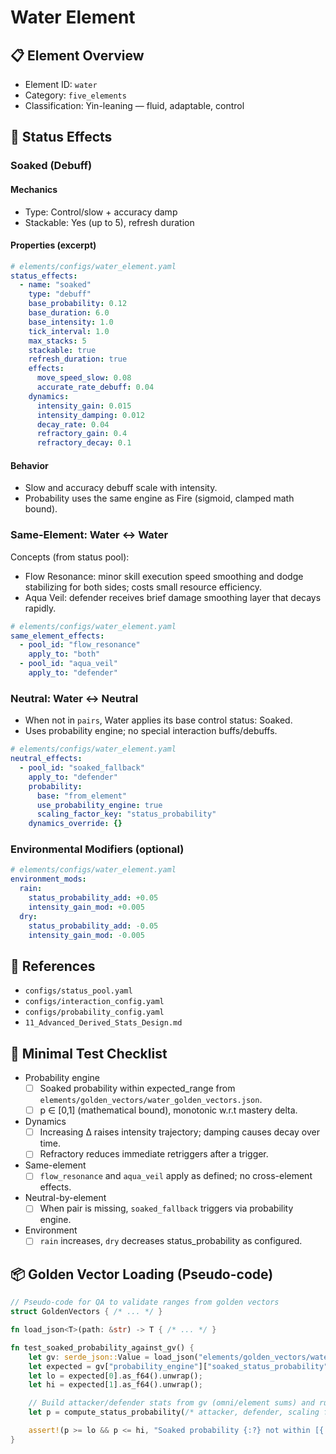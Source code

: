 # Water Element

## 📋 Element Overview

- Element ID: `water`
- Category: `five_elements`
- Classification: Yin-leaning — fluid, adaptable, control

## 🌊 Status Effects

### Soaked (Debuff)

#### Mechanics
- Type: Control/slow + accuracy damp
- Stackable: Yes (up to 5), refresh duration

#### Properties (excerpt)
```yaml
# elements/configs/water_element.yaml
status_effects:
  - name: "soaked"
    type: "debuff"
    base_probability: 0.12
    base_duration: 6.0
    base_intensity: 1.0
    tick_interval: 1.0
    max_stacks: 5
    stackable: true
    refresh_duration: true
    effects:
      move_speed_slow: 0.08
      accurate_rate_debuff: 0.04
    dynamics:
      intensity_gain: 0.015
      intensity_damping: 0.012
      decay_rate: 0.04
      refractory_gain: 0.4
      refractory_decay: 0.1
```

#### Behavior
- Slow and accuracy debuff scale with intensity.
- Probability uses the same engine as Fire (sigmoid, clamped math bound).

### Same-Element: Water ↔ Water

Concepts (from status pool):
- Flow Resonance: minor skill execution speed smoothing and dodge stabilizing for both sides; costs small resource efficiency.
- Aqua Veil: defender receives brief damage smoothing layer that decays rapidly.

```yaml
# elements/configs/water_element.yaml
same_element_effects:
  - pool_id: "flow_resonance"
    apply_to: "both"
  - pool_id: "aqua_veil"
    apply_to: "defender"
```

### Neutral: Water ↔ Neutral

- When not in `pairs`, Water applies its base control status: Soaked.
- Uses probability engine; no special interaction buffs/debuffs.

```yaml
# elements/configs/water_element.yaml
neutral_effects:
  - pool_id: "soaked_fallback"
    apply_to: "defender"
    probability:
      base: "from_element"
      use_probability_engine: true
      scaling_factor_key: "status_probability"
    dynamics_override: {}
```

### Environmental Modifiers (optional)

```yaml
# elements/configs/water_element.yaml
environment_mods:
  rain:
    status_probability_add: +0.05
    intensity_gain_mod: +0.005
  dry:
    status_probability_add: -0.05
    intensity_gain_mod: -0.005
```

## 🔗 References
- `configs/status_pool.yaml`
- `configs/interaction_config.yaml`
- `configs/probability_config.yaml`
- `11_Advanced_Derived_Stats_Design.md`

## 🧪 Minimal Test Checklist

- Probability engine
  - [ ] Soaked probability within expected_range from `elements/golden_vectors/water_golden_vectors.json`.
  - [ ] p ∈ [0,1] (mathematical bound), monotonic w.r.t mastery delta.
- Dynamics
  - [ ] Increasing Δ raises intensity trajectory; damping causes decay over time.
  - [ ] Refractory reduces immediate retriggers after a trigger.
- Same-element
  - [ ] `flow_resonance` and `aqua_veil` apply as defined; no cross-element effects.
- Neutral-by-element
  - [ ] When pair is missing, `soaked_fallback` triggers via probability engine.
- Environment
  - [ ] `rain` increases, `dry` decreases status_probability as configured.

## 📦 Golden Vector Loading (Pseudo-code)

```rust
// Pseudo-code for QA to validate ranges from golden vectors
struct GoldenVectors { /* ... */ }

fn load_json<T>(path: &str) -> T { /* ... */ }

fn test_soaked_probability_against_gv() {
    let gv: serde_json::Value = load_json("elements/golden_vectors/water_golden_vectors.json");
    let expected = gv["probability_engine"]["soaked_status_probability"]["expected_range"].as_array().unwrap();
    let lo = expected[0].as_f64().unwrap();
    let hi = expected[1].as_f64().unwrap();

    // Build attacker/defender stats from gv (omni/element sums) and run probability engine
    let p = compute_status_probability(/* attacker, defender, scaling from probability_config */);

    assert!(p >= lo && p <= hi, "Soaked probability {:?} not within [{:?}, {:?}]", p, lo, hi);
}
```
